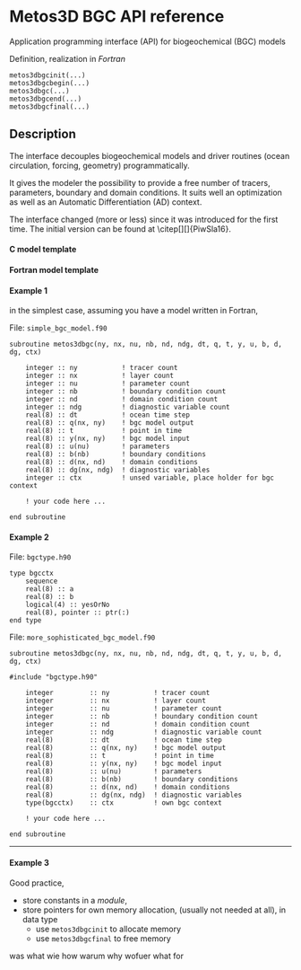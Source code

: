 # Metos3D BGC API reference

Application programming interface (API) for biogeochemical (BGC) models

Definition, realization in *Fortran*

```
metos3dbgcinit(...)
metos3dbgcbegin(...)
metos3dbgc(...)
metos3dbgcend(...)
metos3dbgcfinal(...)
```

## Description

The interface decouples biogeochemical models and driver routines
(ocean circulation, forcing, geometry) programmatically.

It gives the modeler the possibility to provide a free number of tracers,
parameters, boundary and domain conditions. It suits well an
optimization as well as an Automatic Differentiation (AD) context.

The interface changed (more or less) since it was introduced for the first time.
The initial version can be found at \citep[][]{PiwSla16}.

#### C model template

#### Fortran model template

#### Example 1

in the simplest case, assuming you have a model written in Fortran,

File: `simple_bgc_model.f90`

```
subroutine metos3dbgc(ny, nx, nu, nb, nd, ndg, dt, q, t, y, u, b, d, dg, ctx)

    integer :: ny           ! tracer count
    integer :: nx           ! layer count
    integer :: nu           ! parameter count
    integer :: nb           ! boundary condition count
    integer :: nd           ! domain condition count
    integer :: ndg          ! diagnostic variable count
    real(8) :: dt           ! ocean time step
    real(8) :: q(nx, ny)    ! bgc model output
    real(8) :: t            ! point in time
    real(8) :: y(nx, ny)    ! bgc model input
    real(8) :: u(nu)        ! parameters
    real(8) :: b(nb)        ! boundary conditions
    real(8) :: d(nx, nd)    ! domain conditions
    real(8) :: dg(nx, ndg)  ! diagnostic variables
    integer :: ctx          ! unsed variable, place holder for bgc context
    
    ! your code here ...
    
end subroutine
```

#### Example 2

File: `bgctype.h90`

```
type bgcctx
    sequence
    real(8) :: a
    real(8) :: b
    logical(4) :: yesOrNo
    real(8), pointer :: ptr(:)
end type
```

File: `more_sophisticated_bgc_model.f90`

```
subroutine metos3dbgc(ny, nx, nu, nb, nd, ndg, dt, q, t, y, u, b, d, dg, ctx)

#include "bgctype.h90"

    integer         :: ny           ! tracer count
    integer         :: nx           ! layer count
    integer         :: nu           ! parameter count
    integer         :: nb           ! boundary condition count
    integer         :: nd           ! domain condition count
    integer         :: ndg          ! diagnostic variable count
    real(8)         :: dt           ! ocean time step
    real(8)         :: q(nx, ny)    ! bgc model output
    real(8)         :: t            ! point in time
    real(8)         :: y(nx, ny)    ! bgc model input
    real(8)         :: u(nu)        ! parameters
    real(8)         :: b(nb)        ! boundary conditions
    real(8)         :: d(nx, nd)    ! domain conditions
    real(8)         :: dg(nx, ndg)  ! diagnostic variables
    type(bgcctx)    :: ctx          ! own bgc context

    ! your code here ...

end subroutine

```

--------------
#### Example 3

Good practice,

- store constants in a *module*,
- store pointers for own memory allocation, (usually not needed at all), in data type
    - use `metos3dbgcinit` to allocate memory
    - use `metos3dbgcfinal` to free memory

was        what
wie        how
warum    why
wofuer    what for

